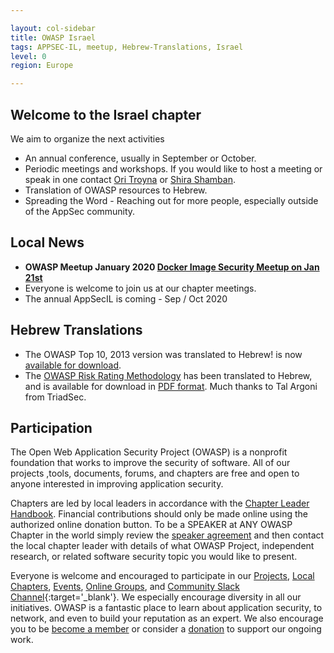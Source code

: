 ```yaml
---

layout: col-sidebar
title: OWASP Israel
tags: APPSEC-IL, meetup, Hebrew-Translations, Israel
level: 0
region: Europe

---
```


<!--![logo](/assets/images/Owasp_Israel_logo.png "Owasp Israel")-->

## Welcome to the Israel chapter
We aim to organize the next activities 
  - An annual conference, usually in September or October.
  - Periodic meetings and workshops. If you would like to host a meeting or speak in
    one contact [Ori Troyna](mailto:Ori.Troyna@owasp.org) or [Shira Shamban](mailto:shira.shamban@owasp.org).
  - Translation of OWASP resources to Hebrew.
  - Spreading the Word - Reaching out for more people, especially
    outside of the AppSec community.

## Local News

* **OWASP Meetup January 2020 [Docker Image Security Meetup on Jan 21st](https://www.meetup.com/OWASP-Israel/events/267512448/)**
* Everyone is welcome to join us at our chapter meetings.
* The annual AppSecIL is coming - Sep / Oct 2020

## Hebrew Translations

* The OWASP Top 10, 2013 version was translated to Hebrew\!
is now [available for download](https://www.owasp.org/index.php/OWASP_Top10_Hebrew).
* The [OWASP Risk Rating Methodology](https://www.owasp.org/index.php/File:OWASP_Risk_Rating_Methodology-Hebrew.pdf)<!--, part of the [OWASP Testing Project](OWASP_Testing_Project ),--> has been translated to Hebrew, and is available for download in [PDF format](https://www.owasp.org/images/6/61/OWASP_Risk_Rating_Methodology-Hebrew.pdf). Much thanks to Tal Argoni from TriadSec.


## Participation
The Open Web Application Security Project (OWASP) is a nonprofit foundation that works to improve the security of software. All of our projects ,tools, documents, forums, and chapters are free and open to anyone interested in improving application security. 

Chapters are led by local leaders in accordance with the [Chapter Leader Handbook](/www-policy/rules-of-procedure/chapter-handbook). Financial contributions should only be made online using the authorized online donation button. To be a SPEAKER at ANY OWASP Chapter in the world simply review the [speaker agreement](/www-policy/speaker-agreement) and then contact the local chapter leader with details of what OWASP Project, independent research, or related software security topic you would like to present.

Everyone is welcome and encouraged to participate in our [Projects](/projects), [Local Chapters](/chapters), [Events](/events), [Online Groups](https://groups.google.com/a/owasp.com/), and [Community Slack Channel](https://owasp.slack.com/){:target='_blank'}. We especially encourage diversity in all our initiatives. OWASP is a fantastic place to learn about application security, to network, and even to build your reputation as an expert. We also encourage you to be [become a member](/membership) or consider a [donation](/donate) to support our ongoing work.

<!-- Standard Chapter Page Template

```
{info.md}

This separate file is where you should place links to your Google Group and Meetup page. It will be automatically rendered in the column sidebar.

{leaders.md}

Another separate file that should simply include each leaders name with mailto link as a list. It will also be automatically rendered in the column sidebar.

-->
